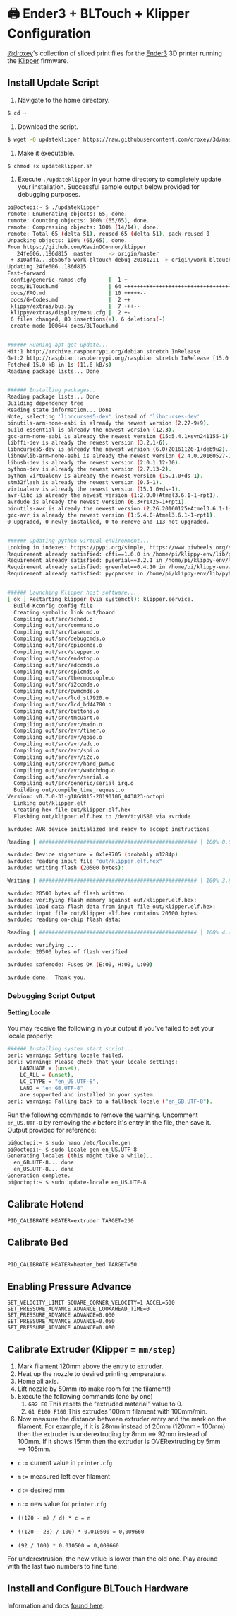 # 🖨️ Ender3 + BLTouch + Klipper Configuration

[@droxey](https://github.com/droxey)'s collection of sliced print files for the [Ender3](https://www.creality3d.shop/collections/3d-printer/products/creality-ender-3-3d-printer-economic-ender-diy-kits-with-resume-printing-function-v-slot-prusa-i3-220x220x250mm) 3D printer running the [Klipper](https://github.com/KevinOConnor/klipper/) firmware.

## Install Update Script

1. Navigate to the home directory.

```bash
$ cd ~
```

1. Download the script.

```bash
$ wget -O updateklipper https://raw.githubusercontent.com/droxey/3d/master/reinstall.sh
```

1. Make it executable.

```bash
$ chmod +x updateklipper.sh
```

1. Execute `./updateklipper` in your home directory to completely update your installation. Successful sample output below provided for debugging purposes.

```bash
pi@octopi:~ $ ./updateklipper
remote: Enumerating objects: 65, done.
remote: Counting objects: 100% (65/65), done.
remote: Compressing objects: 100% (14/14), done.
remote: Total 65 (delta 51), reused 65 (delta 51), pack-reused 0
Unpacking objects: 100% (65/65), done.
From https://github.com/KevinOConnor/klipper
   24fe606..186d815  master     -> origin/master
 + 310affa...8b5b6fb work-bltouch-debug-20181211 -> origin/work-bltouch-debug-20181211  (forced update)
Updating 24fe606..186d815
Fast-forward
 config/generic-ramps.cfg       |  1 +
 docs/BLTouch.md                | 64 ++++++++++++++++++++++++++++++++++++++++++
 docs/FAQ.md                    | 10 +++++--
 docs/G-Codes.md                |  2 ++
 klippy/extras/bus.py           |  7 +++--
 klippy/extras/display/menu.cfg |  2 +-
 6 files changed, 80 insertions(+), 6 deletions(-)
 create mode 100644 docs/BLTouch.md


###### Running apt-get update...
Hit:1 http://archive.raspberrypi.org/debian stretch InRelease
Get:2 http://raspbian.raspberrypi.org/raspbian stretch InRelease [15.0 kB]
Fetched 15.0 kB in 1s (11.8 kB/s)
Reading package lists... Done


###### Installing packages...
Reading package lists... Done
Building dependency tree
Reading state information... Done
Note, selecting 'libncurses5-dev' instead of 'libncurses-dev'
binutils-arm-none-eabi is already the newest version (2.27-9+9).
build-essential is already the newest version (12.3).
gcc-arm-none-eabi is already the newest version (15:5.4.1+svn241155-1).
libffi-dev is already the newest version (3.2.1-6).
libncurses5-dev is already the newest version (6.0+20161126-1+deb9u2).
libnewlib-arm-none-eabi is already the newest version (2.4.0.20160527-2).
libusb-dev is already the newest version (2:0.1.12-30).
python-dev is already the newest version (2.7.13-2).
python-virtualenv is already the newest version (15.1.0+ds-1).
stm32flash is already the newest version (0.5-1).
virtualenv is already the newest version (15.1.0+ds-1).
avr-libc is already the newest version (1:2.0.0+Atmel3.6.1-1~rpt1).
avrdude is already the newest version (6.3+r1425-1+rpt1).
binutils-avr is already the newest version (2.26.20160125+Atmel3.6.1-1~rpt1).
gcc-avr is already the newest version (1:5.4.0+Atmel3.6.1-1~rpt1).
0 upgraded, 0 newly installed, 0 to remove and 113 not upgraded.


###### Updating python virtual environment...
Looking in indexes: https://pypi.org/simple, https://www.piwheels.org/simple
Requirement already satisfied: cffi==1.6.0 in /home/pi/klippy-env/lib/python2.7/site-packages (1.6.0)
Requirement already satisfied: pyserial==3.2.1 in /home/pi/klippy-env/lib/python2.7/site-packages (3.2.1)
Requirement already satisfied: greenlet==0.4.10 in /home/pi/klippy-env/lib/python2.7/site-packages (0.4.10)
Requirement already satisfied: pycparser in /home/pi/klippy-env/lib/python2.7/site-packages (from cffi==1.6.0) (2.19)


###### Launching Klipper host software...
[ ok ] Restarting klipper (via systemctl): klipper.service.
  Build Kconfig config file
  Creating symbolic link out/board
  Compiling out/src/sched.o
  Compiling out/src/command.o
  Compiling out/src/basecmd.o
  Compiling out/src/debugcmds.o
  Compiling out/src/gpiocmds.o
  Compiling out/src/stepper.o
  Compiling out/src/endstop.o
  Compiling out/src/adccmds.o
  Compiling out/src/spicmds.o
  Compiling out/src/thermocouple.o
  Compiling out/src/i2ccmds.o
  Compiling out/src/pwmcmds.o
  Compiling out/src/lcd_st7920.o
  Compiling out/src/lcd_hd44780.o
  Compiling out/src/buttons.o
  Compiling out/src/tmcuart.o
  Compiling out/src/avr/main.o
  Compiling out/src/avr/timer.o
  Compiling out/src/avr/gpio.o
  Compiling out/src/avr/adc.o
  Compiling out/src/avr/spi.o
  Compiling out/src/avr/i2c.o
  Compiling out/src/avr/hard_pwm.o
  Compiling out/src/avr/watchdog.o
  Compiling out/src/avr/serial.o
  Compiling out/src/generic/serial_irq.o
  Building out/compile_time_request.o
Version: v0.7.0-31-g186d815-20190106_043823-octopi
  Linking out/klipper.elf
  Creating hex file out/klipper.elf.hex
  Flashing out/klipper.elf.hex to /dev/ttyUSB0 via avrdude

avrdude: AVR device initialized and ready to accept instructions

Reading | ################################################## | 100% 0.00s

avrdude: Device signature = 0x1e9705 (probably m1284p)
avrdude: reading input file "out/klipper.elf.hex"
avrdude: writing flash (20500 bytes):

Writing | ################################################## | 100% 3.87s

avrdude: 20500 bytes of flash written
avrdude: verifying flash memory against out/klipper.elf.hex:
avrdude: load data flash data from input file out/klipper.elf.hex:
avrdude: input file out/klipper.elf.hex contains 20500 bytes
avrdude: reading on-chip flash data:

Reading | ################################################## | 100% 4.43s

avrdude: verifying ...
avrdude: 20500 bytes of flash verified

avrdude: safemode: Fuses OK (E:00, H:00, L:00)

avrdude done.  Thank you.
```

### Debugging Script Output

#### Setting Locale

You may receive the following in your output if you've failed to set your locale properly:

```bash
###### Installing system start script...
perl: warning: Setting locale failed.
perl: warning: Please check that your locale settings:
	LANGUAGE = (unset),
	LC_ALL = (unset),
	LC_CTYPE = "en_US.UTF-8",
	LANG = "en_GB.UTF-8"
    are supported and installed on your system.
perl: warning: Falling back to a fallback locale ("en_GB.UTF-8").
```

Run the following commands to remove the warning. Uncomment `en_US.UTF-8` by removing the `#` before it's entry in the file, then save it. Output provided for reference:

```bash
pi@octopi:~ $ sudo nano /etc/locale.gen
pi@octopi:~ $ sudo locale-gen en_US.UTF-8
Generating locales (this might take a while)...
  en_GB.UTF-8... done
  en_US.UTF-8... done
Generation complete.
pi@octopi:~ $ sudo update-locale en_US.UTF-8
```

## Calibrate Hotend

```gcode
PID_CALIBRATE HEATER=extruder TARGET=230
```

## Calibrate Bed

```gcode

PID_CALIBRATE HEATER=heater_bed TARGET=50
```

## Enabling Pressure Advance

```gcode
SET_VELOCITY_LIMIT SQUARE_CORNER_VELOCITY=1 ACCEL=500
SET_PRESSURE_ADVANCE ADVANCE_LOOKAHEAD_TIME=0
SET_PRESSURE_ADVANCE ADVANCE=0.000
SET_PRESSURE_ADVANCE ADVANCE=0.050
SET_PRESSURE_ADVANCE ADVANCE=0.080
```

## Calibrate Extruder (Klipper = `mm/step`)

1. Mark filament 120mm above the entry to extruder.
1. Heat up the nozzle to desired printing temperature.
1. Home all axis.
1. Lift nozzle by 50mm (to make room for the filament!)
1. Execute the following commands (one by one)
    1. `G92 E0` This resets the "extruded material" value to 0.
    1. `G1 E100 F100` This extrudes 100mm filament with 100mm/min.
1. Now measure the distance between extruder entry and the mark on the filament. For example, if it is 28mm instead of 20mm (120mm - 100mm) then the extruder is underextruding by 8mm ==> 92mm instead of 100mm. If it shows 15mm then the extruder is OVERextruding by 5mm ==> 105mm.

* `c` := current value in `printer.cfg`
* `m` := measured left over filament
* `d` := desired mm
* `n` := new value for `printer.cfg`

* `((120 - m) / d) * c = n`
* `((120 - 28) / 100) * 0.010500 = 0,009660`
* `(92 / 100) * 0.010500 = 0,009660`

For underextrusion, the new value is lower than the old one. Play around with the last two numbers to fine tune.

## Install and Configure BLTouch Hardware

Information and docs [found here](https://andrivet.github.io/ADVi3pp-User-Manual/03-BLTouch.html). 
